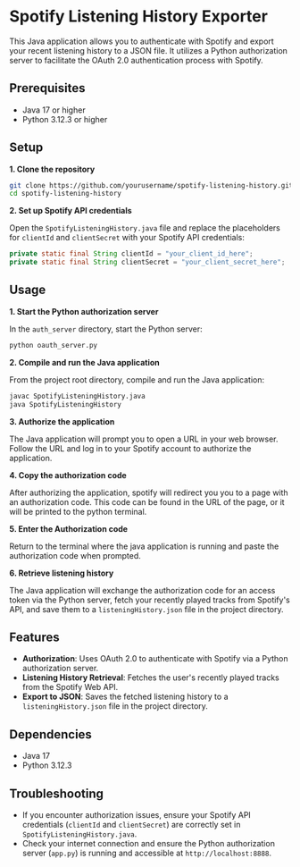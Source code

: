 # Spotify Listening History Exporter

This Java application allows you to authenticate with Spotify and export your recent listening history to a JSON file. It utilizes a Python authorization server to facilitate the OAuth 2.0 authentication process with Spotify.

## Prerequisites

- Java 17 or higher
- Python 3.12.3 or higher

## Setup

**1. Clone the repository**

```bash
git clone https://github.com/yourusername/spotify-listening-history.git
cd spotify-listening-history
```

**2. Set up Spotify API credentials**

Open the `SpotifyListeningHistory.java` file and replace the placeholders for `clientId` and `clientSecret` with your Spotify API credentials:

```java
private static final String clientId = "your_client_id_here";
private static final String clientSecret = "your_client_secret_here";
```

## Usage

**1. Start the Python authorization server**

In the `auth_server` directory, start the Python server:

```bash
python oauth_server.py
```

**2. Compile and run the Java application**

From the project root directory, compile and run the Java application:

```bash
javac SpotifyListeningHistory.java
java SpotifyListeningHistory
```

**3. Authorize the application**

The Java application will prompt you to open a URL in your web browser. Follow the URL and log in to your Spotify account to authorize the application.

**4. Copy the authorization code**

After authorizing the application, spotify will redirect you you to a page with an authorization code. This code can be found in the URL of the page, or it will be printed to the python terminal.

**5. Enter the Authorization code**

Return to the terminal where the java application is running and paste the authorization code when prompted.

**6. Retrieve listening history**

The Java application will exchange the authorization code for an access token via the Python server, fetch your recently played tracks from Spotify's API, and save them to a `listeningHistory.json` file in the project directory.


## Features

- **Authorization**: Uses OAuth 2.0 to authenticate with Spotify via a Python authorization server.
- **Listening History Retrieval**: Fetches the user's recently played tracks from the Spotify Web API.
- **Export to JSON**: Saves the fetched listening history to a `listeningHistory.json` file in the project directory.

## Dependencies

- Java 17
- Python 3.12.3

## Troubleshooting

- If you encounter authorization issues, ensure your Spotify API credentials (`clientId` and `clientSecret`) are correctly set in `SpotifyListeningHistory.java`.
- Check your internet connection and ensure the Python authorization server (`app.py`) is running and accessible at `http://localhost:8888`.